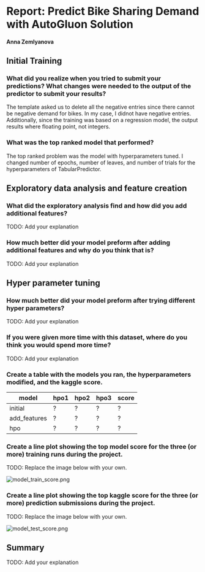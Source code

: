 # Report: Predict Bike Sharing Demand with AutoGluon Solution
#### Anna Zemlyanova

## Initial Training
### What did you realize when you tried to submit your predictions? What changes were needed to the output of the predictor to submit your results?
The template asked us to delete all the negative entries since there cannot be negative demand for bikes. In my case, I didnot have negative entries. Additionally, since the training was based on a regression model, the output results where floating point, not integers.

### What was the top ranked model that performed?
The top ranked problem was the model with hyperparameters tuned. I changed number of epochs, number of leaves, and number of trials for the hyperparameters of TabularPredictor.

## Exploratory data analysis and feature creation
### What did the exploratory analysis find and how did you add additional features?
TODO: Add your explanation

### How much better did your model preform after adding additional features and why do you think that is?
TODO: Add your explanation

## Hyper parameter tuning
### How much better did your model preform after trying different hyper parameters?
TODO: Add your explanation

### If you were given more time with this dataset, where do you think you would spend more time?
TODO: Add your explanation

### Create a table with the models you ran, the hyperparameters modified, and the kaggle score.
|model|hpo1|hpo2|hpo3|score|
|--|--|--|--|--|
|initial|?|?|?|?|
|add_features|?|?|?|?|
|hpo|?|?|?|?|

### Create a line plot showing the top model score for the three (or more) training runs during the project.

TODO: Replace the image below with your own.

![model_train_score.png](img/model_train_score.png)

### Create a line plot showing the top kaggle score for the three (or more) prediction submissions during the project.

TODO: Replace the image below with your own.

![model_test_score.png](img/model_test_score.png)

## Summary
TODO: Add your explanation
